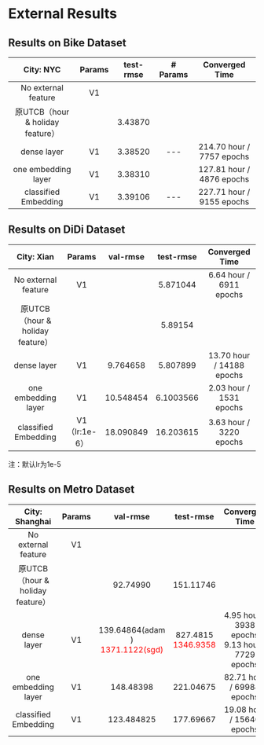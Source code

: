 # External Results

## Results on Bike Dataset

|          **City: NYC**           | Params | test-rmse | # Params |      Converged Time       |
| :------------------------------: | :----: | :-------: | :------: | :-----------------------: |
|       No external feature        |   V1   |           |          |                           |
| 原UTCB（hour & holiday feature） |        |  3.43870  |          |                           |
|           dense layer            |   V1   |  3.38520  |   ---    | 214.70 hour / 7757 epochs |
|       one embedding layer        |   V1   |  3.38310  |          | 127.81 hour / 4876 epochs |
|       classified Embedding       |   V1   |  3.39106  |   ---    | 227.71 hour / 9155 epochs |

## Results on DiDi Dataset

|          **City: Xian**          |    Params     | val-rmse  | test-rmse |      Converged Time       |
| :------------------------------: | :-----------: | :-------: | :-------: | :-----------------------: |
|       No external feature        |      V1       |           | 5.871044  |  6.64 hour / 6911 epochs  |
| 原UTCB（hour & holiday feature） |               |           |  5.89154  |                           |
|           dense layer            |      V1       | 9.764658  | 5.807899  | 13.70 hour / 14188 epochs |
|       one embedding layer        |      V1       | 10.548454 | 6.1003566 |  2.03 hour / 1531 epochs  |
|       classified Embedding       | V1（lr:1e-6） | 18.090849 | 16.203615 |  3.63 hour / 3220 epochs  |

注：默认lr为1e-5



## Results on Metro Dataset

|        **City: Shanghai**        | Params |                           val-rmse                           |                    test-rmse                     |                    Converged Time                    |
| :------------------------------: | :----: | :----------------------------------------------------------: | :----------------------------------------------: | :--------------------------------------------------: |
|       No external feature        |   V1   |                                                              |                                                  |                                                      |
| 原UTCB（hour & holiday feature） |        |                           92.74990                           |                    151.11746                     |                                                      |
|           dense layer            |   V1   | 139.64864(adam )<br /><font color="red">1371.1122(sgd)</font> | 827.4815<br /><font color="red">1346.9358</font> | 4.95 hour / 3938 epochs<br />9.13 hour / 7729 epochs |
|       one embedding layer        |   V1   |                          148.48398                           |                    221.04675                     |              82.71 hour / 69988 epochs               |
|       classified Embedding       |   V1   |                          123.484825                          |                    177.69667                     |              19.08 hour / 15640 epochs               |

